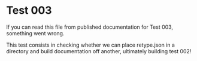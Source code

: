 # Test 003

If you can read this file from published documentation for Test 003, something went wrong.

This test consists in checking whether we can place retype.json in a directory and build documentation off another, ultimately building test 002!
